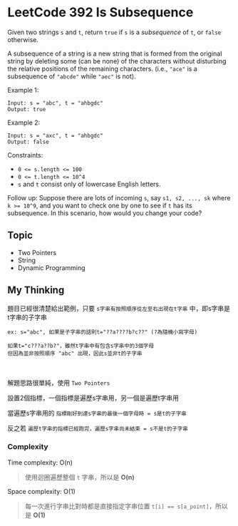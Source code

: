 # LeetCode 392 Is Subsequence
Given two strings `s` and `t`, return `true` if `s` is a *subsequence* of `t`, or `false` otherwise.

A subsequence of a string is a new string that is formed from the original string by deleting some (can be none) of the characters without disturbing the relative positions of the remaining characters. (i.e., `"ace"` is a subsequence of `"abcde"` while `"aec"` is not).

Example 1:
```
Input: s = "abc", t = "ahbgdc"
Output: true
```

Example 2:
```
Input: s = "axc", t = "ahbgdc"
Output: false
```

Constraints:

- `0 <= s.length <= 100`
- `0 <= t.length <= 10^4`
- `s` and `t` consist only of lowercase English letters.

Follow up: Suppose there are lots of incoming `s`, say `s1, s2, ..., sk` where `k >= 10^9`, and you want to check one by one to see if `t` has its subsequence. In this scenario, how would you change your code?

## Topic
- Two Pointers
- String
- Dynamic Programming

## My Thinking
題目已經很清楚給出範例，只要 `s字串有按照順序從左至右出現在t字串` 中，即s字串是t字串的子字串
```
ex: s="abc", 如果是子字串的話則t="??a????b?c??" (?為隨機小寫字母)

如果t="c???a??b?"，雖然t字串中有包含s字串中的3個字母
但因為並非按照順序 "abc" 出現，因此s並非t的子字串
```

<br><br>解題思路很單純，使用 `Two Pointers`

設置2個指標，一個指標是遍歷s字串用，另一個是遍歷t字串用

當遍歷s字串用的 `指標剛好到達s字串的最後一個字母時 = s是t的子字串`

反之若 `遍歷t字串的指標已經跑完，遍歷s字串尚未結束 = s不是t的子字串`

### Complexity
Time complexity: O(n)
> 使用迴圈遍歷整個 `t` 字串，所以是 **O(n)**

Space complexity: O(1)
> 每一次進行字串比對時都是直接指定字串位置 `t[i] == s[a_point]`，所以是 **O(1)**